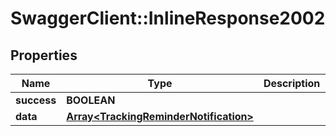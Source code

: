 # SwaggerClient::InlineResponse2002

## Properties
Name | Type | Description | Notes
------------ | ------------- | ------------- | -------------
**success** | **BOOLEAN** |  | [optional] 
**data** | [**Array&lt;TrackingReminderNotification&gt;**](TrackingReminderNotification.md) |  | [optional] 


